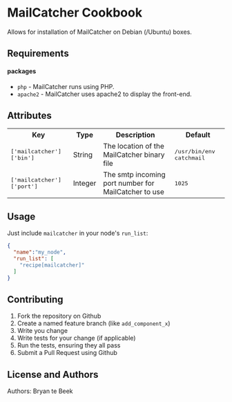 MailCatcher Cookbook
====================
Allows for installation of MailCatcher on Debian (/Ubuntu) boxes.

Requirements
------------

#### packages
- `php` - MailCatcher runs using PHP.
- `apache2` - MailCatcher uses apache2 to display the front-end.

Attributes
----------
<table>
  <tr>
    <th>Key</th>
    <th>Type</th>
    <th>Description</th>
    <th>Default</th>
  </tr>
  <tr>
    <td><tt>['mailcatcher']['bin']</tt></td>
    <td>String</td>
    <td>The location of the MailCatcher binary file</td>
    <td><tt>/usr/bin/env catchmail</tt></td>
  </tr>
  <tr>
    <td><tt>['mailcatcher']['port']</tt></td>
    <td>Integer</td>
    <td>The smtp incoming port number for MailCatcher to use</td>
    <td><tt>1025</tt></td>
  </tr>
</table>

Usage
-----
Just include `mailcatcher` in your node's `run_list`:

```json
{
  "name":"my_node",
  "run_list": [
    "recipe[mailcatcher]"
  ]
}
```

Contributing
------------

1. Fork the repository on Github
2. Create a named feature branch (like `add_component_x`)
3. Write you change
4. Write tests for your change (if applicable)
5. Run the tests, ensuring they all pass
6. Submit a Pull Request using Github

License and Authors
-------------------
Authors: Bryan te Beek
